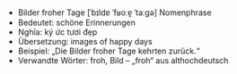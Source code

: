 - Bilder froher Tage	[ˈbɪldɐ ˈfʁoːɐ̯ ˈtaːɡə]	Nomenphrase
- Bedeutet: schöne Erinnerungen
- Nghĩa: ký ức tươi đẹp
- Übersetzung: images of happy days
- Beispiel: „Die Bilder froher Tage kehrten zurück.“
- Verwandte Wörter: froh, Bild	– „froh“ aus althochdeutsch
